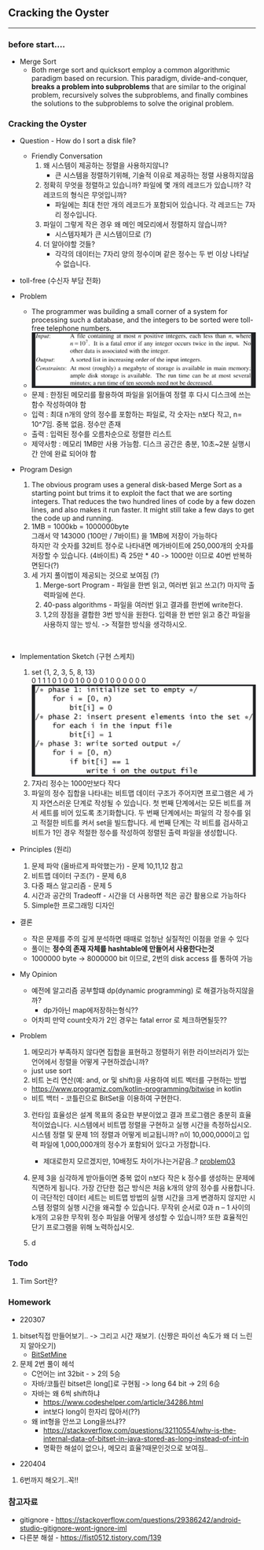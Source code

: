 ## Cracking the Oyster

<hr>

### before start....

* Merge Sort
  * Both merge sort and quicksort employ a common algorithmic paradigm based on recursion. This paradigm, divide-and-conquer, **breaks a problem into subproblems** that are similar to the original problem, recursively solves the subproblems, and finally combines the solutions to the subproblems to solve the original problem.

### Cracking the Oyster

* Question - How do I sort a disk file?
  * Friendly Conversation
    1. 왜 시스템이 제공하는 정렬을 사용하지않니?
       * 큰 시스템을 정렬하기위해, 기술적 이유로 제공하는 정렬 사용하지않음
    2. 정확히 무엇을 정렬하고 있습니까? 파일에 몇 개의 레코드가 있습니까? 각 레코드의 형식은 무엇입니까?
       * 파일에는 최대 천만 개의 레코드가 포함되어 있습니다. 각 레코드는 7자리 정수입니다.
    3. 파일이 그렇게 작은 경우 왜 메인 메모리에서 정렬하지 않습니까?
       *  시스템자체가 큰 시스템이므로 (?)
    4. 더 알아야할 것들?
       * 각각의 데이터는 7자리 양의 정수이며 같은 정수는 두 번 이상 나타날 수 없습니다.
       

* toll-free (수신자 부담 전화)

* Problem
  * The programmer was building a small corner of a system for processing such a database, and the integers to be sorted were toll-free telephone numbers. <br>
  * ![chap01.problem](../../img/section01/chap01.problem.png) <br>
  * 문제 : 한정된 메모리를 활용하여 파일을 읽어들여 정렬 후 다시 디스크에 쓰는 함수 작성하여야 함
  * 입력 : 최대 n개의 양의 정수를 포함하는 파일로, 각 숫자는 n보다 작고, n= 10^7임. 중복 없음. 정수만 존재
  * 출력 : 입력된 정수를 오름차순으로 정렬한 리스트
  * 제약사항 : 메모리 1MB만 사용 가능함. 디스크 공간은 충분, 10초~2분 실행시간 안에 완료 되어야 함
  
* Program Design
  1. The obvious program uses a general disk-based Merge Sort as a starting point but trims it to exploit the fact that we are sorting integers. That reduces the two hundred lines of code by a few dozen lines, and also makes it run faster. It might still take a few days to get the code up and running.
  2. 1MB = 1000kb = 1000000byte <br> 그래서 약 143000 (100만 / 7바이트) 을 1MB에 저장이 가능하다 <br>
     하지만 각 숫자를 32비트 정수로 나타내면 메가바이트에 250,000개의 숫자를 저장할 수 있습니다. (4바이트)
     즉 25만 * 40 -> 1000만 이므로 40번 반복하면된다(?)
  3. 세 가지 풀이법이 제공되는 것으로 보여짐 (?)
     1. Merge-sort Program - 파일을 한번 읽고, 여러번 읽고 쓰고(?) 마지막 출력파일에 쓴다.
     2. 40-pass algorithms - 파일을 여러번 읽고 결과를 한번에 write한다. 
     3. 1,2의 장점을 결합한 3번 방식을 원한다. 입력을 한 번만 읽고 중간 파일을 사용하지 않는 방식. -> 적절한 방식을 생각하시오.
  
<br>

* Implementation Sketch (구현 스케치)
  1. set {1, 2, 3, 5, 8, 13} <br>
     0 1 1 1 0 1 0 0 1 0 0 0 0 1 0 0 0 0 0 0 
     ![chap01.set](../../img/section01/chap01.set.png) <br>
  2. 7자리 정수는 1000만보다 작다
  3. 파일의 정수 집합을 나타내는 비트맵 데이터 구조가 주어지면 프로그램은 세 가지 자연스러운 단계로 작성될 수 있습니다. 
  첫 번째 단계에서는 모든 비트를 꺼서 세트를 비어 있도록 초기화합니다.
  두 번째 단계에서는 파일의 각 정수를 읽고 적절한 비트를 켜서 set을 빌드합니다.
  세 번째 단계는 각 비트를 검사하고 비트가 1인 경우 적절한 정수를 작성하여 정렬된 출력 파일을 생성합니다.
     
* Principles (원리)
  1. 문제 파악 (올바르게 파악했는가) - 문제 10,11,12 참고
  2. 비트맵 데이터 구조(?) - 문제 6,8
  3. 다중 패스 알고리즘 - 문제 5
  4. 시간과 공간의 Tradeoff - 시간을 더 사용하면 적은 공간 활용으로 가능하다
  5. Simple한 프로그래밍 디자인

* 결론
  * 작은 문제를 주의 깊게 분석하면 때때로 엄청난 실질적인 이점을 얻을 수 있다
  * 풀이는 **정수의 존재 자체를 hashtable에 만들어서 사용한다는것**
  * 1000000 byte -> 8000000 bit 이므로, 2번의 disk access 를 통하여 가능
  
* My Opinion
  * 예전에 알고리즘 공부할떄 dp(dynamic programming) 로 해결가능하지않을까?
    * dp가아닌 map에저장하는형식??
  * 어차피 만약 count숫자가 2인 경우는 fatal error 로 체크하면될듯??

* Problem
  1. 메모리가 부족하지 않다면 집합을 표현하고 정렬하기 위한 라이브러리가 있는 언어에서 정렬을 어떻게 구현하겠습니까?
    * just use sort
  2. 비트 논리 연산(예: and, or 및 shift)을 사용하여 비트 벡터를 구현하는 방법
    * https://www.programiz.com/kotlin-programming/bitwise in kotlin
    * 비트 백터 - 코틀린으로 BitSet을 이용하여 구현한다.
  3. 런타임 효율성은 설계 목표의 중요한 부분이었고 결과 프로그램은 충분히 효율적이었습니다. 
  시스템에서 비트맵 정렬을 구현하고 실행 시간을 측정하십시오. 
  시스템 정렬 및 문제 1의 정렬과 어떻게 비교됩니까? 
  n이 10,000,000이고 입력 파일에 1,000,000개의 정수가 포함되어 있다고 가정합니다.
     * 제대로한지 모르겠지만, 10배정도 차이가나는거같음..? [problem03](/study/section01/problem03/RuntimeEfficient.kt)
  
  4. 문제 3을 심각하게 받아들이면 중복 없이 n보다 작은 k 정수를 생성하는 문제에 직면하게 됩니다. 
  가장 간단한 접근 방식은 처음 k개의 양의 정수를 사용합니다. 
  이 극단적인 데이터 세트는 비트맵 방법의 실행 시간을 크게 변경하지 않지만 시스템 정렬의 실행 시간을 왜곡할 수 있습니다. 
  무작위 순서로 0과 n – 1 사이의 k개의 고유한 무작위 정수 파일을 어떻게 생성할 수 있습니까? 
  또한 효율적인 단기 프로그램을 위해 노력하십시오.
  5. d

### Todo

1. Tim Sort란?


### Homework
* 220307
1. bitset직접 만들어보기.. -> 그리고 시간 재보기. (신짱은 파이선 속도가 왜 더 느린지 알아오기)
   * [BitSetMine](/study/section01/homework/BitSetMine.kt)
2. 문제 2번 풀이 헤석
    * C언어는 int 32bit - > 2의 5승
    * 자바/코틀린 bitset은 long[]로 구현됨 -> long 64 bit -> 2의 6승
    * 자바는 왜 6씩 shift하냐
      * https://www.codeshelper.com/article/34286.html
      * int보다 long이 한자리 많아서(??)
    * 왜 int형을 안쓰고 Long을쓰냐??
      * https://stackoverflow.com/questions/32110554/why-is-the-internal-data-of-bitset-in-java-stored-as-long-instead-of-int-in
      * 명확한 해설이 없으나, 메모리 효율?때문인것으로 보여짐..      

* 220404
1. 6번까지 해오기..꼭!!


### 참고자료
  * gitignore - https://stackoverflow.com/questions/29386242/android-studio-gitignore-wont-ignore-iml
  * 다른분 해설 - https://fist0512.tistory.com/139


